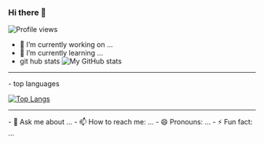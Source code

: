 ### Hi there 👋

<!--
**VineethKumarM/VineethKumarM** is a ✨ _special_ ✨ repository because its `README.md` (this file) appears on your GitHub profile.

Here are some ideas to get you started:
-->
![Profile views](https://gpvc.arturio.dev/VineethKumarM)

- 🔭 I’m currently working on ...
- 🌱 I’m currently learning ...
- git hub stats
![My GitHub stats](https://github-readme-stats.vercel.app/api?username=VineethKumarM&hide=issues)
<hr>
- top languages

[![Top Langs](https://github-readme-stats.vercel.app/api/top-langs/?username=VineethKumarM&layout=compact)](https://github.com/VineethKumarM/github-readme-stats)

<hr>
- 💬 Ask me about ...
- 📫 How to reach me: ...
- 😄 Pronouns: ...
- ⚡ Fun fact: ...


